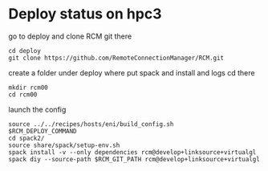 # Deploy status on  hpc3

go to deploy and clone RCM git there

    cd deploy
    git clone https://github.com/RemoteConnectionManager/RCM.git

create a folder under deploy where put spack and install and logs
cd there

    mkdir rcm00
    cd rcm00

launch the config

    source ../../recipes/hosts/eni/build_config.sh
    $RCM_DEPLOY_COMMAND
    cd spack2/
    source share/spack/setup-env.sh 
    spack install -v --only dependencies rcm@develop+linksource+virtualgl 
    spack diy --source-path $RCM_GIT_PATH rcm@develop+linksource+virtualgl


